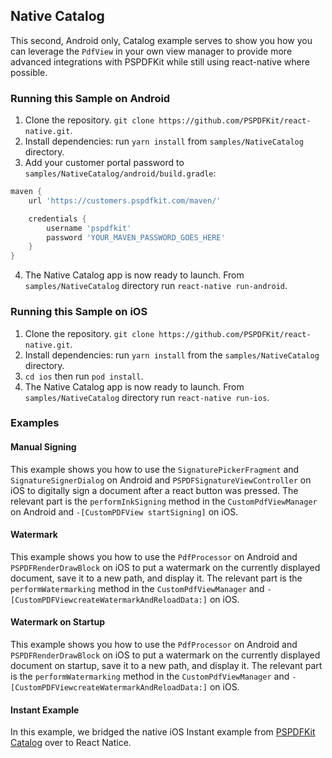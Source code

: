 ## Native Catalog

This second, Android only, Catalog example serves to show you how you can leverage the `PdfView` in your own view manager to provide more advanced integrations with PSPDFKit while still using react-native where possible.

### Running this Sample on Android

1. Clone the repository. `git clone https://github.com/PSPDFKit/react-native.git`.
2. Install dependencies: run `yarn install` from `samples/NativeCatalog` directory.
3. Add your customer portal password to `samples/NativeCatalog/android/build.gradle`:

```groovy
maven {
    url 'https://customers.pspdfkit.com/maven/'

    credentials {
        username 'pspdfkit'
        password 'YOUR_MAVEN_PASSWORD_GOES_HERE'
    }
}
```

4. The Native Catalog app is now ready to launch. From `samples/NativeCatalog` directory run `react-native run-android`.

### Running this Sample on iOS

1. Clone the repository. `git clone https://github.com/PSPDFKit/react-native.git`.
2. Install dependencies: run `yarn install` from the `samples/NativeCatalog` directory.
3. `cd ios` then run `pod install`.
4. The Native Catalog app is now ready to launch. From `samples/NativeCatalog` directory run `react-native run-ios`.

### Examples

#### Manual Signing

This example shows you how to use the `SignaturePickerFragment` and `SignatureSignerDialog` on Android and `PSPDFSignatureViewController` on iOS to digitally sign a document after a react button was pressed. The relevant part is the `performInkSigning` method in the `CustomPdfViewManager` on Android and `-[CustomPDFView startSigning]` on iOS.

#### Watermark

This example shows you how to use the `PdfProcessor` on Android and `PSPDFRenderDrawBlock` on iOS to put a watermark on the currently displayed document, save it to a new path, and display it. The relevant part is the `performWatermarking` method in the `CustomPdfViewManager` and `-[CustomPDFViewcreateWatermarkAndReloadData:]` on iOS.

#### Watermark on Startup

This example shows you how to use the `PdfProcessor` on Android and `PSPDFRenderDrawBlock` on iOS to put a watermark on the currently displayed document on startup, save it to a new path, and display it. The relevant part is the `performWatermarking` method in the `CustomPdfViewManager` and `-[CustomPDFViewcreateWatermarkAndReloadData:]` on iOS.

#### Instant Example

In this example, we bridged the native iOS Instant example from [PSPDFKit Catalog](https://pspdfkit.com/guides/ios/current/getting-started/example-projects/#pspdfcatalog) over to React Natice.